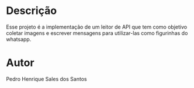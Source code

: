 # Descrição

Esse projeto é a implementação de um leitor de API que tem como objetivo coletar imagens e escrever mensagens para utilizar-las como figurinhas do whatsapp.

# Autor 

Pedro Henrique Sales dos Santos
